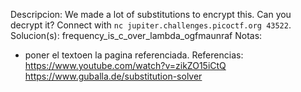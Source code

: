 
Descripcion:
We made a lot of substitutions to encrypt this. Can you decrypt it? Connect with `nc jupiter.challenges.picoctf.org 43522`.
Solucion(s):
frequency_is_c_over_lambda_ogfmaunraf
Notas:
- poner el textoen la pagina referenciada.
Referencias:
https://www.youtube.com/watch?v=zikZO15iCtQ
https://www.guballa.de/substitution-solver